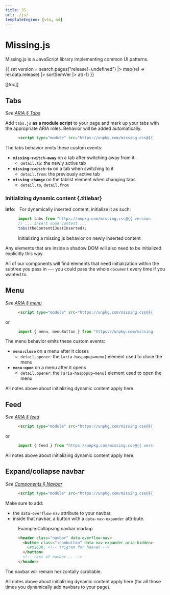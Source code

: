 ```yaml
---
title: JS
url: ./js/
templateEngine: [vto, md]
---
```


# Missing.js

Missing.js is a JavaScript library implementing common UI patterns.

{{ set version = search.pages("release!=undefined")
    |> map(rel => rel.data.release)
    |> sortSemVer
    |> at(-1) }}

[[toc]]

## Tabs

_See [ARIA &sect; Tabs](/docs/aria/#tabs)_

Add `tabs.js` **as a module script** to your page
and mark up your tabs with the appropriate ARIA roles.
Behavior will be added automatically.

<figure>

  ~~~ html
  <script type="module" src="https://unpkg.com/missing.css@{{ version }}/dist/js/tabs.js"></script>
  ~~~

</figure>

The tabs behavior emits these custom events:

- **`missing-switch-away`** on a tab after switching away from it.
  - `detail.to`: the newly active tab
- **`missing-switch-to`** on a tab when switching to it
  - `detail.from`: the previously active tab
- **`missing-change`** on the tablist element when changing tabs
  - `detail.to`, `detail.from`

<div class="info box">

### Initializing dynamic content {.titlebar}

**Info**:&emsp;For dynamically inserted content, initialize it as such:

<figure class="plain">

  ~~~ js
  import tabs from "https://unpkg.com/missing.css@{{ version }}/dist/js/tabs.js";
  // ... insert some content ...
  tabs(theContentIJustInserted);
  ~~~

  <figcaption>Initializing a missing.js behavior on newly inserted content</figcaption>

</figure>

Any elements that are inside a shadow DOM will also need to be initialized explicitly this way.

All of our components will find elements that need initialization within the subtree you pass in ---
you could pass the whole `document` every time if you wanted to.

</div>

## Menu

_See [ARIA &sect; menu](/docs/aria/#menu)_

<figure>

  ~~~ html
  <script type="module" src="https://unpkg.com/missing.css@{{ version }}/dist/js/menu.js">
  ~~~

</figure>

or

<figure>

  ~~~js
  import { menu, menuButton } from "https://unpkg.com/missing.css@{{ version }}/dist/js/menu.js";
  ~~~

</figure>

The menu behavior emits these custom events:

- **`menu:close`** on a menu after it closes
  - `detail.opener`: the `[aria-haspopup=menu]` element used to close the menu
- **`menu:open`** on a menu after it opens
  - `detail.opener`: the `[aria-haspopup=menu]` element used to open the menu

All notes above about initializing dynamic content apply here.


## Feed

_See [ARIA &sect; feed](/docs/aria/#feed)_

<figure>

  ~~~ html
  <script type="module" src="https://unpkg.com/missing.css@{{ version }}/dist/js/feed.js">
  ~~~

</figure>

or

<figure>

  ~~~js
  import { feed } from "https://unpkg.com/missing.css@{{ version }}/dist/js/feed.js";
  ~~~

</figure>

All notes above about initializing dynamic content apply here.




## Expand/collapse navbar

_See [Components &sect; Navbar](/docs/components/#navbar)_

<figure>

  ~~~ html
  <script type="module" src="https://unpkg.com/missing.css@{{ version }}/dist/js/overflow-nav.js">
  ~~~

</figure>

Make sure to add:

 - the `data-overflow-nav` attribute to your navbar.
 - inside that navbar, a button with a `data-nav-expander` attribute.

<figure>
<figcaption><sub-title class="allcaps">Example<v-h>:</v-h></sub-title>Collapsing navbar markup</figcaption>

  ~~~ html
  <header class="navbar" data-overflow-nav>
    <button class="iconbutton" data-nav-expander aria-hidden>
      &#x2630; <!-- trigram for heaven -->
    </button>
    <!-- rest of navbar... -->
  </header>
  ~~~

</figure>

The navbar will remain horizontally scrollable.

All notes above about initializing dynamic content apply here
(for all those times you dynamically add navbars to your page).
